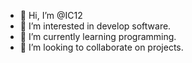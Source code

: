 - 👋 Hi, I’m @IC12
- 👀 I’m interested in develop software.
- 🌱 I’m currently learning programming.
- 💞️ I’m looking to collaborate on projects.

<!---
IC12/IC12 is a ✨ special ✨ repository because its `README.md` (this file) appears on your GitHub profile.
You can click the Preview link to take a look at your changes.
--->
